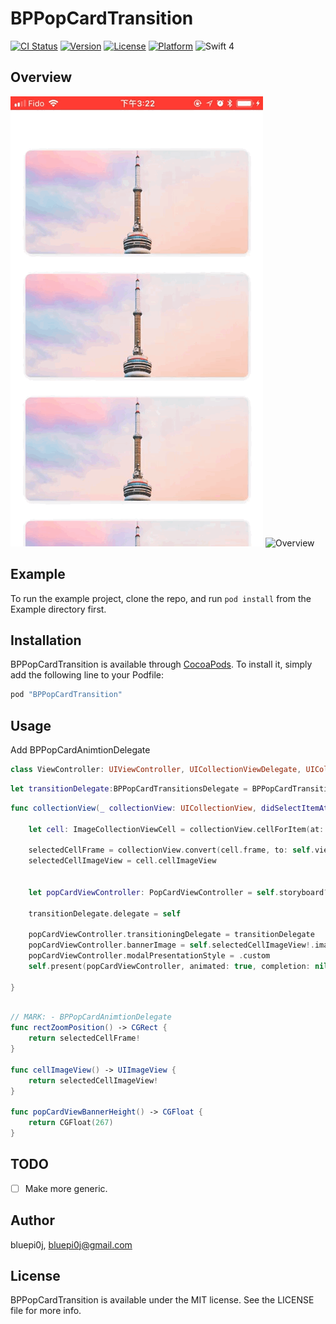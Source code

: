 # BPPopCardTransition

[![CI Status](http://img.shields.io/travis/bluepi0j/BPPopCardTransition.svg?style=flat)](https://travis-ci.org/bluepi0j/BPPopCardTransition)
[![Version](https://img.shields.io/cocoapods/v/BPPopCardTransition.svg?style=flat)](http://cocoapods.org/pods/BPPopCardTransition)
[![License](https://img.shields.io/cocoapods/l/BPPopCardTransition.svg?style=flat)](http://cocoapods.org/pods/BPPopCardTransition)
[![Platform](https://img.shields.io/cocoapods/p/BPPopCardTransition.svg?style=flat)](http://cocoapods.org/pods/BPPopCardTransition)
![Swift 4](https://img.shields.io/badge/Swift-4-orange.svg?style=flat)

## Overview


![Overview](https://raw.githubusercontent.com/bluepi0j/BPPopCardTransition/master/Images/example1.GIF)
![Overview](https://raw.githubusercontent.com/bluepi0j/BPPopCardTransition/master/Images/example2.GIF)

## Example

To run the example project, clone the repo, and run `pod install` from the Example directory first.

## Installation

BPPopCardTransition is available through [CocoaPods](http://cocoapods.org). To install
it, simply add the following line to your Podfile:

```ruby
pod "BPPopCardTransition"
```
## Usage

Add BPPopCardAnimtionDelegate

```swift
class ViewController: UIViewController, UICollectionViewDelegate, UICollectionViewDataSource, BPPopCardAnimtionDelegate
```

```swift
let transitionDelegate:BPPopCardTransitionsDelegate = BPPopCardTransitionsDelegate()
```

```swift
func collectionView(_ collectionView: UICollectionView, didSelectItemAt indexPath: IndexPath) {

    let cell: ImageCollectionViewCell = collectionView.cellForItem(at: indexPath)! as! ImageCollectionViewCell

    selectedCellFrame = collectionView.convert(cell.frame, to: self.view)
    selectedCellImageView = cell.cellImageView


    let popCardViewController: PopCardViewController = self.storyboard?.instantiateViewController(withIdentifier: "PopCardViewController") as! PopCardViewController

    transitionDelegate.delegate = self

    popCardViewController.transitioningDelegate = transitionDelegate
    popCardViewController.bannerImage = self.selectedCellImageView!.image
    popCardViewController.modalPresentationStyle = .custom
    self.present(popCardViewController, animated: true, completion: nil)

}
```
```swift

// MARK: - BPPopCardAnimtionDelegate
func rectZoomPosition() -> CGRect {
    return selectedCellFrame!
}

func cellImageView() -> UIImageView {
    return selectedCellImageView!
}

func popCardViewBannerHeight() -> CGFloat {
    return CGFloat(267)
}
```


## TODO

- [ ] Make more generic.

## Author

bluepi0j, bluepi0j@gmail.com

## License

BPPopCardTransition is available under the MIT license. See the LICENSE file for more info.


